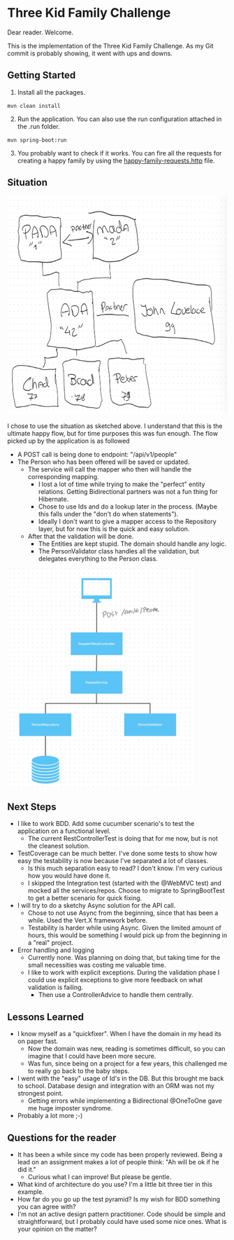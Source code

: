 # Three Kid Family Challenge
Dear reader. Welcome. 

This is the implementation of the Three Kid Family Challenge.
As my Git commit is probably showing, it went with ups and downs.

## Getting Started

1. Install all the packages.
```shell
mvn clean install
````
2. Run the application. You can also use the run configuration attached in the .run folder.
```shell
mvn spring-boot:run
```
3. You probably want to check if it works. You can fire all the requests for creating a happy family by using the [happy-family-requests.http](src/main/resources/happy-family-requests.http) file.

## Situation

<img alt="family.png" height="500" src="readme/family.png"/>

I chose to use the situation as sketched above. I understand that this is the ultimate happy flow, but for time purposes this was fun enough. 
The flow picked up by the application is as followed
- A POST call is being done to endpoint: "/api/v1/people"
- The Person who has been offered will be saved or updated.
  - The service will call the mapper who then will handle the corresponding mapping. 
    - I lost a lot of time while trying to make the "perfect" entity relations. Getting Bidirectional partners was not a fun thing for Hibernate.
    - Chose to use Ids and do a lookup later in the process. (Maybe this falls under the "don't do when statements").
    - Ideally I don't want to give a mapper access to the Repository layer, but for now this is the quick and easy solution.
  - After that the validation will be done. 
    - The Entities are kept stupid. The domain should handle any logic.
    - The PersonValidator class handles all the validation, but delegates everything to the Person class.

<img alt="img.png" height="500" src="readme/components.png"/>

## Next Steps
- I like to work BDD. Add some cucumber scenario's to test the application on a functional level.
  - The current RestControllerTest is doing that for me now, but is not the cleanest solution. 
- TestCoverage can be much better. I've done some tests to show how easy the testability is now because I've separated a lot of classes.
  - Is this much separation easy to read? I don't know. I'm very curious how you would have done it. 
  - I skipped the Integration test (started with the @WebMVC test) and mocked all the services/repos. Choose to migrate to SpringBootTest to get a better scenario for quick fixing.
- I will try to do a sketchy Async solution for the API call. 
  - Chose to not use Async from the beginning, since that has been a while. Used the Vert.X framework before. 
  - Testability is harder while using Async. Given the limited amount of hours, this would be something I would pick up from the beginning in a "real" project.
- Error handling and logging
  - Currently none. Was planning on doing that, but taking time for the small necessities was costing me valuable time.
  - I like to work with explicit exceptions. During the validation phase I could use explicit exceptions to give more feedback on what validation is failing. 
    - Then use a ControllerAdvice to handle them centrally.

## Lessons Learned
- I know myself as a "quickfixer". When I have the domain in my head its on paper fast. 
  - Now the domain was new, reading is sometimes difficult, so you can imagine that I could have been more secure. 
  - Was fun, since being on a project for a few years, this challenged me to really go back to the baby steps. 
- I went with the "easy" usage of Id's in the DB. But this brought me back to school. Database design and integration with an ORM was not my strongest point.
  - Getting errors while implementing a Bidirectional @OneToOne gave me huge imposter syndrome.
- Probably a lot more ;-)

## Questions for the reader
- It has been a while since my code has been properly reviewed. Being a lead on an assignment makes a lot of people think: "Ah will be ok if he did it."
  - Curious what I can improve! But please be gentle. 
- What kind of architecture do you use? I'm a little bit three tier in this example. 
- How far do you go up the test pyramid? Is my wish for BDD something you can agree with?
- I'm not an active design pattern practitioner. Code should be simple and straightforward, but I probably could have used some nice ones. What is your opinion on the matter?




